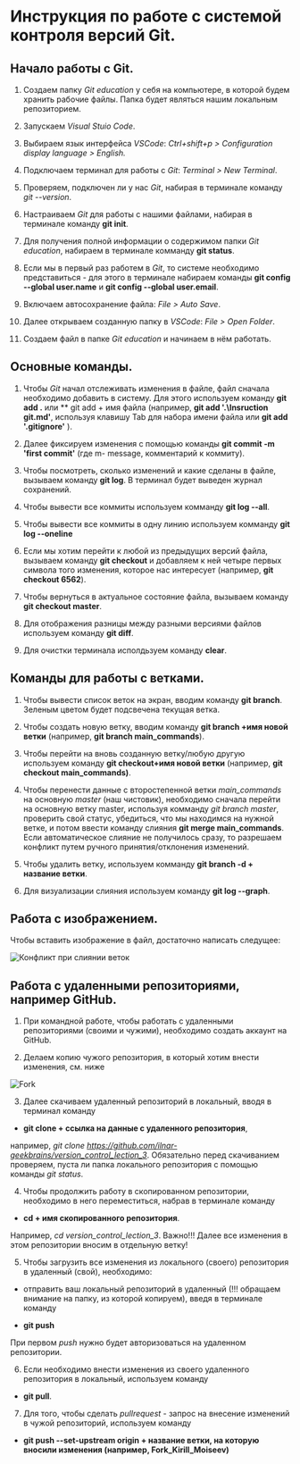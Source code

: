 # Инструкция по работе с системой контроля версий Git.

## Начало работы с Git.

1. Создаем папку *Git education* у себя на компьютере, в которой будем хранить рабочие файлы. 
Папка будет являться нашим локальным репозиторием.

2. Запускаем *Visual Stuio Code*.

3. Выбираем язык интерфейса *VSCode*: *Ctrl+shift+p > Configuration display language > English.*

4. Подключаем терминал для работы с *Git*: *Terminal > New Terminal*.

5. Проверяем, подключен ли у нас *Git*, набирая в терминале  команду *git --version*.

6. Настраиваем *Git* для работы с нашими файлами, набирая в терминале команду **git init**.

7. Для получения полной информации о содержимом папки *Git education*, набираем в терминале комманду **git status**.

8. Если мы в первый раз работем в *Git*, то системе необходимо представиться - для этого в терминале набираем команды 
**git config --global user.name** и **git config --global user.email**.

9. Включаем автосохранение файла: *File > Auto Save*.

10. Далее открываем созданную папку в *VSCode*: *File > Open Folder*.

11. Создаем файл в папке *Git education* и начинаем в нём работать.

## Основные команды.

1. Чтобы *Git* начал отслеживать изменения в файле, файл сначала необходимо добавить в систему.
Для этого используем команду **git add .** или ** git add + имя файла (например, **git add '.\Insruction git.md'**, используя клавишу Tab для набора имени файла или **git add '.gitignore'** ).

2. Далее фиксируем изменения с помощью команды 
**git commit -m 'first commit'** (где m- message, комментарий к коммиту).

3. Чтобы посмотреть, сколько изменений и какие сделаны в файле, вызываем команду
**git log**. В терминал будет выведен журнал сохранений.

4. Чтобы вывести все коммиты используем комманду **git log --all**.

5. Чтобы вывести все коммиты в одну линию используем комманду **git log --oneline**

6. Если мы хотим перейти к любой из предыдущих версий файла, вызываем команду
**git checkout** и добавляем к ней четыре первых символа того изменения, которое нас интересует (например, **git checkout 6562**).

7. Чтобы вернуться в актуальное состояние файла, вызываем команду 
**git checkout master**.

8. Для отображения разницы между разными версиями файлов используем команду
**git diff**.

9. Для очистки терминала исполдьзуем команду **clear**.

## Команды для работы с ветками.

1. Чтобы вывести список веток на экран, вводим команду **git branch**. Зеленым цветом будет подсвечена текущая ветка.

2. Чтобы создать новую ветку, вводим команду **git branch +имя новой ветки** (например, **git branch main_commands**).

3. Чтобы перейти на вновь созданную ветку/любую другую используем команду **git checkout+имя новой ветки** (например, **git checkout main_commands)**.

4. Чтобы перенести данные с второстепенной ветки *main_commands* на основную *master* (наш чистовик), необходимо сначала перейти на основную ветку master, используя комманду *git branch master*, проверить свой статус, убедиться, что мы находимся на нужной ветке, и потом ввести команду слияния **git merge main_commands**. Если автоматическое слияние не получилось сразу, то разрешаем конфликт путем ручного принятия/отклонения изменений.

5. Чтобы удалить ветку, используем комманду **git branch -d + название ветки**.

6. Для визуализации слияния используем команду **git log --graph**.

## Работа с изображением.

Чтобы вставить изображение в файл, достаточно написать следущее:

![Конфликт при слиянии веток](Конфликт.JPG)

## Работа с удаленными репозиториями, например GitHub.

1. При командной работе, чтобы работать с удаленными репозиториями (своими и чужими), необходимо создать аккаунт на GitHub.

2. Делаем копию чужого репозитория, в который хотим внести изменения, см. ниже

![Fork](Fork.png)

3. Далее скачиваем удаленный репозиторий в локальный, вводя в терминал команду

 - **git clone + ссылка на данные с удаленного репозитория**,

например, *git clone https://github.com/ilnar-geekbrains/version_control_lection_3*.
Обязательно перед скачиванием проверяем, пуста ли папка локального репозитория с помощью команды *git status*.

4. Чтобы продолжить работу в скопированном репозитории, необходимо в него переместиться, набрав в терминале команду

-  **cd + имя скопированного репозитория**.

Например, *cd version_control_lection_3*. Важно!!! Далее все изменения в этом репозитории вносим в отдельную ветку!

5. Чтобы загрузить все изменения из локального (своего) репозитория в удаленный (свой), необходимо:

- отправить ваш локальный репозиторий в удаленный (!!! обращаем внимание на папку, из которой копируем), введя в терминале команду

- **git push**

При первом *push* нужно будет авторизоваться на удаленном репозитории.

6. Если необходимо внести изменения из своего удаленного репозитория в локальный, используем команду

- **git pull**.

7. Для того, чтобы сделать *pullrequest* - запрос на внесение изменений в чужой репозиторий, используем команду 

- **git push --set-upstream origin + название ветки, на которую вносили изменения (например, Fork_Kirill_Moiseev)**

